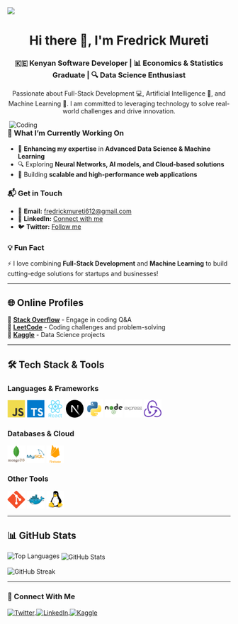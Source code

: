 <img src="https://media.istockphoto.com/id/1503858430/vector/website-software-development-concept-web-design-site-and-mobile-app-on-laptop-testing-on.jpg?s=612x612&w=0&k=20&c=k8ckKsgOrPPxohAA_ywg2VXZzdCPptEbOlleRV8Kb7c=" width="1000" height="auto">

<h1 align="center">Hi there 👋, I'm Fredrick Mureti</h1>

<h3 align="center">
🇰🇪 Kenyan Software Developer | 📊 Economics & Statistics Graduate | 🔍 Data Science Enthusiast  
</h3>

<p align="center">
Passionate about Full-Stack Development 💻, Artificial Intelligence 🤖, and Machine Learning 🧠.  
I am committed to leveraging technology to solve real-world challenges and drive innovation.
</p>

<img align="right" alt="Coding" width="500" src="https://cdn.dribbble.com/users/1162077/screenshots/3848914/media/7ed7d5ca074b48b328150e5a231e8d1f.gif" />

### 🚀 What I’m Currently Working On  
- 🌱 **Enhancing my expertise** in **Advanced Data Science & Machine Learning**  
- 🔍 Exploring **Neural Networks, AI models, and Cloud-based solutions**  
- 🚀 Building **scalable and high-performance web applications**  

### 📬 Get in Touch  
- 📧 **Email:** [fredrickmureti612@gmail.com](mailto:fredrickmureti612@gmail.com)  
- 🔗 **LinkedIn:** [Connect with me](https://www.linkedin.com/in/fredrickmureti/)  
- 🐦 **Twitter:** [Follow me](https://twitter.com/fredrickmureti)  

### 💡 Fun Fact  
⚡ I love combining **Full-Stack Development** and **Machine Learning** to build cutting-edge solutions for startups and businesses!  

---

## 🌐 Online Profiles  
🔹 **[Stack Overflow](https://stackoverflow.com/users/21428142/fredrick-mureti/)** - Engage in coding Q&A  
🔹 **[LeetCode](https://leetcode.com/fredrick_64/)** - Coding challenges and problem-solving  
🔹 **[Kaggle](https://kaggle.com/fredrickmureti/)** - Data Science projects  

---

## 🛠️ Tech Stack & Tools  
### **Languages & Frameworks**  
<p align="left">
  <img src="https://raw.githubusercontent.com/devicons/devicon/master/icons/javascript/javascript-original.svg" alt="JavaScript" width="40" height="40"/>
  <img src="https://raw.githubusercontent.com/devicons/devicon/master/icons/typescript/typescript-original.svg" alt="TypeScript" width="40" height="40"/>
  <img src="https://raw.githubusercontent.com/devicons/devicon/master/icons/react/react-original-wordmark.svg" alt="React" width="40" height="40"/>
  <img src="https://raw.githubusercontent.com/devicons/devicon/master/icons/nextjs/nextjs-original.svg" alt="Next.js" width="40" height="40"/>
  <img src="https://raw.githubusercontent.com/devicons/devicon/master/icons/python/python-original.svg" alt="Python" width="40" height="40"/>
  <img src="https://raw.githubusercontent.com/devicons/devicon/master/icons/nodejs/nodejs-original-wordmark.svg" alt="Node.js" width="40" height="40"/>
  <img src="https://raw.githubusercontent.com/devicons/devicon/master/icons/express/express-original-wordmark.svg" alt="Express.js" width="40" height="40"/>
  <img src="https://raw.githubusercontent.com/devicons/devicon/master/icons/redux/redux-original.svg" alt="Redux" width="40" height="40"/>
</p>

### **Databases & Cloud**  
<p align="left">
  <img src="https://raw.githubusercontent.com/devicons/devicon/master/icons/mongodb/mongodb-original-wordmark.svg" alt="MongoDB" width="40" height="40"/>
  <img src="https://raw.githubusercontent.com/devicons/devicon/master/icons/mysql/mysql-original-wordmark.svg" alt="MySQL" width="40" height="40"/>
  <img src="https://raw.githubusercontent.com/devicons/devicon/master/icons/firebase/firebase-plain-wordmark.svg" alt="Firebase" width="40" height="40"/>
</p>

### **Other Tools**  
<p align="left">
  <img src="https://raw.githubusercontent.com/devicons/devicon/master/icons/git/git-original.svg" alt="Git" width="40" height="40"/>
  <img src="https://raw.githubusercontent.com/devicons/devicon/master/icons/docker/docker-original.svg" alt="Docker" width="40" height="40"/>
  <img src="https://raw.githubusercontent.com/devicons/devicon/master/icons/linux/linux-original.svg" alt="Linux" width="40" height="40"/>
</p>

---

## 📊 GitHub Stats  
<p>
  <img align="left" src="https://github-readme-stats.vercel.app/api/top-langs?username=fredrickmureti&show_icons=true&locale=en&layout=compact" alt="Top Languages" />
</p>

<p>&nbsp;<img align="center" src="https://github-readme-stats.vercel.app/api?username=fredrickmureti&show_icons=true&locale=en" alt="GitHub Stats" /></p>

<p><img align="center" src="https://github-readme-streak-stats.herokuapp.com/?user=fredrickmureti&" alt="GitHub Streak" /></p>

---

### 🔗 Connect With Me  
<p align="left">
  <a href="https://twitter.com/fredrickmureti" target="_blank">
    <img align="center" src="https://raw.githubusercontent.com/rahuldkjain/github-profile-readme-generator/master/src/images/icons/Social/twitter.svg" alt="Twitter" height="30" width="40" />
  </a>
  <a href="https://linkedin.com/in/fredrickmureti" target="_blank">
    <img align="center" src="https://raw.githubusercontent.com/rahuldkjain/github-profile-readme-generator/master/src/images/icons/Social/linked-in-alt.svg" alt="LinkedIn" height="30" width="40" />
  </a>
  <a href="https://kaggle.com/fredrickmureti" target="_blank">
    <img align="center" src="https://raw.githubusercontent.com/rahuldkjain/github-profile-readme-generator/master/src/images/icons/Social/kaggle.svg" alt="Kaggle" height="30" width="40" />
  </a>
</p>
